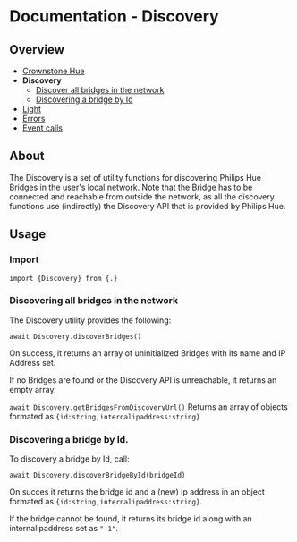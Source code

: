 # Documentation - Discovery

## Overview

- [Crownstone Hue](/documentation/CrownstoneHue.md)
- **Discovery** 
	- [Discover all bridges in the network](#discover-all-bridges-in-the-network) 
	- [Discovering a bridge by Id](#discovering-a-bridge-by-id)
- [Light](/documentation/Light.md)
- [Errors](/documentation/Errors.md)
- [Event calls](/documentation/EventCalls.md)  

## About

The Discovery is a set of utility functions for discovering Philips Hue Bridges in the user's local network. Note that the Bridge has to be connected and reachable from outside the network, as all the discovery functions use (indirectly) the Discovery API that is provided by Philips Hue.

## Usage

### Import

`import {Discovery} from {.}`

### Discovering all bridges in the network

The Discovery utility provides the following:

`await Discovery.discoverBridges()`

On success, it returns an array of uninitialized Bridges with its name and IP Address set.

If no Bridges are found or the Discovery API is unreachable, it returns an empty array.

`await Discovery.getBridgesFromDiscoveryUrl()`
Returns an array of objects formated as `{id:string,internalipaddress:string}`

### Discovering a bridge by Id.

To discovery a bridge by Id, call:

`await Discovery.discoverBridgeById(bridgeId)`

On succes it returns the bridge id and a (new) ip address in an object formated as `{id:string,internalipaddress:string}`.

If the bridge cannot be found, it returns its bridge id along with an internalipaddress set as `"-1"`.